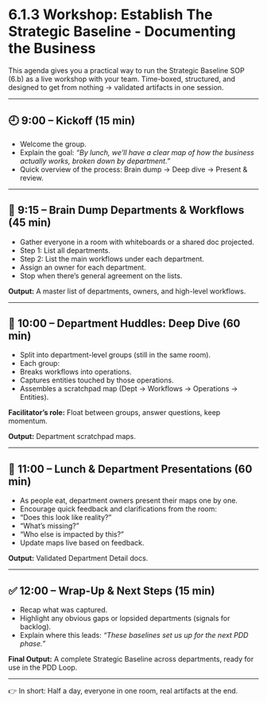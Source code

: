 # 6.1.3 Workshop: Establish The Strategic Baseline - Documenting the Business

This agenda gives you a practical way to run the Strategic Baseline SOP (6.b) as a live workshop with your team. Time-boxed, structured, and designed to get from nothing → validated artifacts in one session.


---

## 🕘 9:00 – Kickoff (15 min)

- Welcome the group.
- Explain the goal: *“By lunch, we’ll have a clear map of how the business actually works, broken down by department.”*
- Quick overview of the process: Brain dump → Deep dive → Present & review.


---

## 📝 9:15 – Brain Dump Departments & Workflows (45 min)

- Gather everyone in a room with whiteboards or a shared doc projected.
- Step 1: List all departments.
- Step 2: List the main workflows under each department.
- Assign an owner for each department.
- Stop when there’s general agreement on the lists.

**Output:** A master list of departments, owners, and high-level workflows.


---

## 👥 10:00 – Department Huddles: Deep Dive (60 min)

- Split into department-level groups (still in the same room).
- Each group:
- Breaks workflows into operations.
- Captures entities touched by those operations.
- Assembles a scratchpad map (Dept → Workflows → Operations → Entities).

**Facilitator’s role:** Float between groups, answer questions, keep momentum.

**Output:** Department scratchpad maps.


---

## 🍴 11:00 – Lunch & Department Presentations (60 min)

- As people eat, department owners present their maps one by one.
- Encourage quick feedback and clarifications from the room:
- “Does this look like reality?”
- “What’s missing?”
- “Who else is impacted by this?”
- Update maps live based on feedback.

**Output:** Validated Department Detail docs.


---

## ✅ 12:00 – Wrap-Up & Next Steps (15 min)

- Recap what was captured.
- Highlight any obvious gaps or lopsided departments (signals for backlog).
- Explain where this leads: *“These baselines set us up for the next PDD phase.”*

**Final Output:** A complete Strategic Baseline across departments, ready for use in the PDD Loop.


---

👉 In short: Half a day, everyone in one room, real artifacts at the end.
